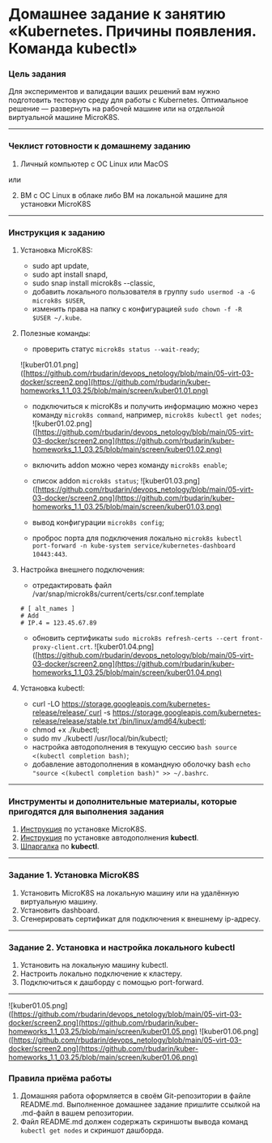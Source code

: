 # Домашнее задание к занятию «Kubernetes. Причины появления. Команда kubectl»

### Цель задания

Для экспериментов и валидации ваших решений вам нужно подготовить тестовую среду для работы с Kubernetes. Оптимальное решение — развернуть на рабочей машине или на отдельной виртуальной машине MicroK8S.

------

### Чеклист готовности к домашнему заданию

1. Личный компьютер с ОС Linux или MacOS 

или

2. ВМ c ОС Linux в облаке либо ВМ на локальной машине для установки MicroK8S  

------

### Инструкция к заданию

1. Установка MicroK8S:
    - sudo apt update,
    - sudo apt install snapd,
    - sudo snap install microk8s --classic,
    - добавить локального пользователя в группу `sudo usermod -a -G microk8s $USER`,
    - изменить права на папку с конфигурацией `sudo chown -f -R $USER ~/.kube`.

2. Полезные команды:
    - проверить статус `microk8s status --wait-ready`;
       
    ![kuber01.01.png]([https://github.com/rbudarin/devops_netology/blob/main/05-virt-03-docker/screen2.png](https://github.com/rbudarin/kuber-homeworks_1.1_03.25/blob/main/screen/kuber01.01.png)    
    - подключиться к microK8s и получить информацию можно через команду `microk8s command`, например, `microk8s kubectl get nodes`;    
    ![kuber01.02.png]([https://github.com/rbudarin/devops_netology/blob/main/05-virt-03-docker/screen2.png](https://github.com/rbudarin/kuber-homeworks_1.1_03.25/blob/main/screen/kuber01.02.png)
    
    - включить addon можно через команду `microk8s enable`; 
    - список addon `microk8s status`;
    ![kuber01.03.png]([https://github.com/rbudarin/devops_netology/blob/main/05-virt-03-docker/screen2.png](https://github.com/rbudarin/kuber-homeworks_1.1_03.25/blob/main/screen/kuber01.03.png)
    - вывод конфигурации `microk8s config`;
    - проброс порта для подключения локально `microk8s kubectl port-forward -n kube-system service/kubernetes-dashboard 10443:443`.

3. Настройка внешнего подключения:
    - отредактировать файл /var/snap/microk8s/current/certs/csr.conf.template
    ```shell
    # [ alt_names ]
    # Add
    # IP.4 = 123.45.67.89
    ```
    - обновить сертификаты `sudo microk8s refresh-certs --cert front-proxy-client.crt`.
    ![kuber01.04.png]([https://github.com/rbudarin/devops_netology/blob/main/05-virt-03-docker/screen2.png](https://github.com/rbudarin/kuber-homeworks_1.1_03.25/blob/main/screen/kuber01.04.png)

4. Установка kubectl:
    - curl -LO https://storage.googleapis.com/kubernetes-release/release/`curl -s https://storage.googleapis.com/kubernetes-release/release/stable.txt`/bin/linux/amd64/kubectl;
    - chmod +x ./kubectl;
    - sudo mv ./kubectl /usr/local/bin/kubectl;
    - настройка автодополнения в текущую сессию `bash source <(kubectl completion bash)`;
    - добавление автодополнения в командную оболочку bash `echo "source <(kubectl completion bash)" >> ~/.bashrc`.

------

### Инструменты и дополнительные материалы, которые пригодятся для выполнения задания

1. [Инструкция](https://microk8s.io/docs/getting-started) по установке MicroK8S.
2. [Инструкция](https://kubernetes.io/ru/docs/reference/kubectl/cheatsheet/#bash) по установке автодополнения **kubectl**.
3. [Шпаргалка](https://kubernetes.io/ru/docs/reference/kubectl/cheatsheet/) по **kubectl**.

------

### Задание 1. Установка MicroK8S

1. Установить MicroK8S на локальную машину или на удалённую виртуальную машину.
2. Установить dashboard.
3. Сгенерировать сертификат для подключения к внешнему ip-адресу.

------

### Задание 2. Установка и настройка локального kubectl
1. Установить на локальную машину kubectl.
2. Настроить локально подключение к кластеру.
3. Подключиться к дашборду с помощью port-forward.
------
![kuber01.05.png]([https://github.com/rbudarin/devops_netology/blob/main/05-virt-03-docker/screen2.png](https://github.com/rbudarin/kuber-homeworks_1.1_03.25/blob/main/screen/kuber01.05.png)
![kuber01.06.png]([https://github.com/rbudarin/devops_netology/blob/main/05-virt-03-docker/screen2.png](https://github.com/rbudarin/kuber-homeworks_1.1_03.25/blob/main/screen/kuber01.06.png)

### Правила приёма работы

1. Домашняя работа оформляется в своём Git-репозитории в файле README.md. Выполненное домашнее задание пришлите ссылкой на .md-файл в вашем репозитории.
2. Файл README.md должен содержать скриншоты вывода команд `kubectl get nodes` и скриншот дашборда.


